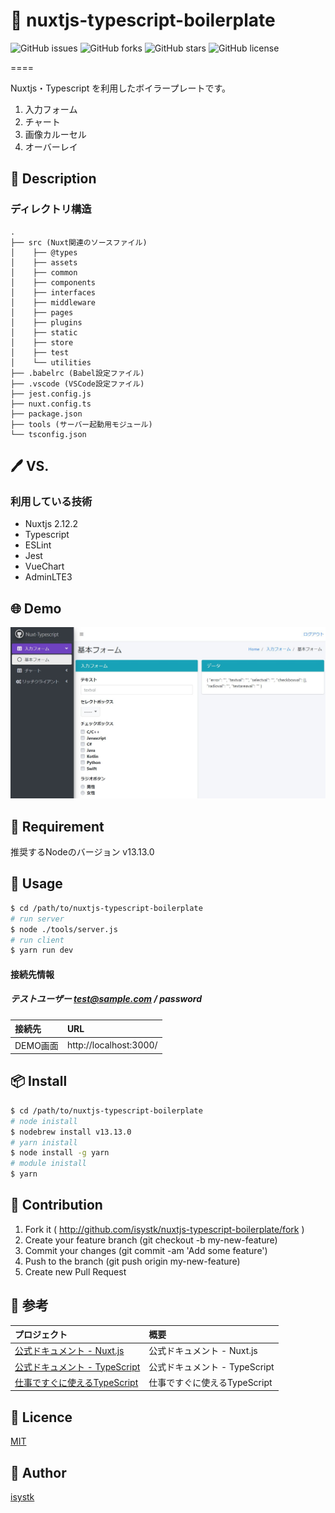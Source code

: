 # 🌙 nuxtjs-typescript-boilerplate

![GitHub issues](https://img.shields.io/github/issues/isystk/nuxtjs-typescript-boilerplate)
![GitHub forks](https://img.shields.io/github/forks/isystk/nuxtjs-typescript-boilerplate)
![GitHub stars](https://img.shields.io/github/stars/isystk/nuxtjs-typescript-boilerplate)
![GitHub license](https://img.shields.io/github/license/isystk/nuxtjs-typescript-boilerplate)

====

Nuxtjs・Typescript を利用したボイラープレートです。
1. 入力フォーム
2. チャート
3. 画像カルーセル
4. オーバーレイ

## 📗 Description

### ディレクトリ構造
```
.
├── src (Nuxt関連のソースファイル)
│    ├── @types
│    ├── assets
│    ├── common
│    ├── components
│    ├── interfaces
│    ├── middleware
│    ├── pages
│    ├── plugins
│    ├── static
│    ├── store
│    ├── test
│    └── utilities
├── .babelrc (Babel設定ファイル)
├── .vscode (VSCode設定ファイル)
├── jest.config.js
├── nuxt.config.ts
├── package.json
├── tools (サーバー起動用モジュール)
└── tsconfig.json
```

## 🖊️ VS. 

### 利用している技術
- Nuxtjs 2.12.2
- Typescript
- ESLint
- Jest
- VueChart
- AdminLTE3

## 🌐 Demo

![DEMO](./demo.jpg "DEMO")

## :art: Requirement

推奨するNodeのバージョン v13.13.0

## 💬 Usage

```bash
$ cd /path/to/nuxtjs-typescript-boilerplate
# run server
$ node ./tools/server.js
# run client
$ yarn run dev
```

#### 接続先情報
##### テストユーザー test@sample.com / password

| 接続先| URL|
| :-----| :---------------------------------------|
| DEMO画面| http://localhost:3000/|

## 📦 Install

```bash
$ cd /path/to/nuxtjs-typescript-boilerplate
# node inistall
$ nodebrew install v13.13.0
# yarn inistall
$ node install -g yarn
# module inistall
$ yarn
```

## 🔧 Contribution

1. Fork it ( http://github.com/isystk/nuxtjs-typescript-boilerplate/fork )
2. Create your feature branch (git checkout -b my-new-feature)
3. Commit your changes (git commit -am 'Add some feature')
4. Push to the branch (git push origin my-new-feature)
5. Create new Pull Request

## 🔗 参考

| プロジェクト| 概要|
| :---------------------------------------| :-------------------------------|
| [公式ドキュメント - Nuxt.js](https://ja.nuxtjs.org/guide/)| 公式ドキュメント - Nuxt.js|
| [公式ドキュメント - TypeScript](https://www.typescriptlang.org/docs/home)| 公式ドキュメント - TypeScript|
| [仕事ですぐに使えるTypeScript](https://future-architect.github.io/typescript-guide/)| 仕事ですぐに使えるTypeScript|

## 🎫 Licence

[MIT](https://github.com/isystk/nuxtjs-typescript-boilerplate/blob/master/LICENSE)

## 👀 Author

[isystk](https://github.com/isystk)
